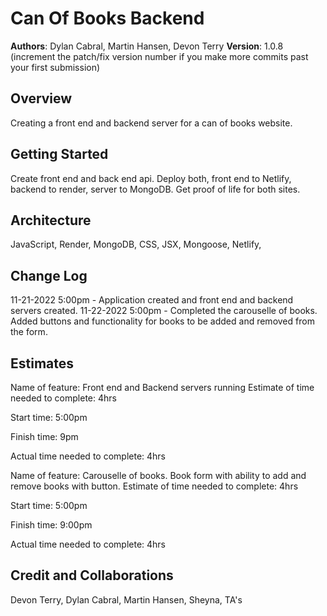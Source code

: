 # Can Of Books Backend 

**Authors**: Dylan Cabral, Martin Hansen, Devon Terry
**Version**: 1.0.8 (increment the patch/fix version number if you make more commits past your first submission)

## Overview
Creating a front end and backend server for a can of books website. 

## Getting Started
Create front end and back end api. Deploy both, front end to Netlify, backend to render, server to MongoDB. Get proof of life for both sites. 

## Architecture
JavaScript, Render, MongoDB, CSS, JSX, Mongoose, Netlify, 

## Change Log

11-21-2022 5:00pm - Application created and front end and backend servers created. 
11-22-2022 5:00pm - Completed the carouselle of books. Added buttons and functionality for books to be added and removed
                    from the form. 

## Estimates
Name of feature: Front end and Backend servers running
Estimate of time needed to complete: 4hrs

Start time: 5:00pm

Finish time: 9pm

Actual time needed to complete: 4hrs

Name of feature: Carouselle of books. Book form with ability to add and remove books with button. 
Estimate of time needed to complete: 4hrs

Start time: 5:00pm

Finish time: 9:00pm

Actual time needed to complete: 4hrs

## Credit and Collaborations
Devon Terry, Dylan Cabral, Martin Hansen, Sheyna, TA's 
